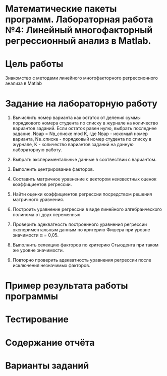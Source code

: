 # Математические пакеты программ. Лабораторная работа №4: Линейный многофакторный регрессионный анализ в Matlab.

# Цель работы 
Знакомство с методами линейного многофакторного регрессионного анализа в Matlab

# Задание на лабораторную работу 
1. Вычислить номер варианта как остаток от деления суммы порядкового номера студента по списку в журнале на количество вариантов заданий. Если остаток равен нулю, выбрать последнее задание.
Nвар = Nв_списке mod K,
где Nвар - искомый номер варианта, Nв_списке - порядковый номер студента по списку в журнале, K - количество вариантов заданий на данную лабораторную работу.

2. Выбрать экспериментальные данные в соотвествии с вариантом.

3. Выполнить центрирование факторов. 

4. Составить матричное уравнение с вектором неизвестных оценок коэффициентов регрессии. 

5. Найти оценки коэффициентов регрессии посредством решения матричного уравнения. 

6. Построить уравнение регрессии в виде линейного алгебраического полинома от двух переменных

7. Проверить адекватность построенного уравнения регрессии экспериментальным данным по критерию Фишера при уровне значимости α = 0,05. 

8. Выполнить селекцию факторов по критерию Стьюдента при таком же уровне значимости. 

9. Повторно проверить адекватность уравнения регрессии после исключения незначимых факторов.

# Пример результата работы программы

# Тестирование

# Содержание отчёта

# Варианты заданий
